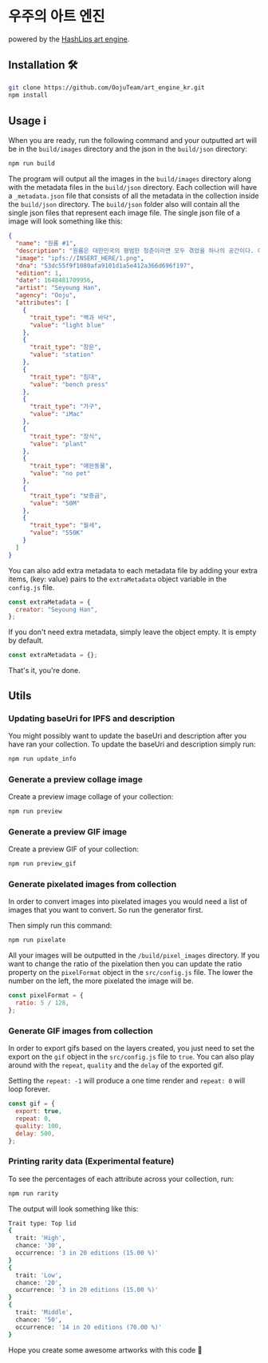 # 우주의 아트 엔진
powered by the [HashLips art engine](https://github.com/HashLips/hashlips_art_engine).

## Installation 🛠️

```sh
git clone https://github.com/OojuTeam/art_engine_kr.git
npm install
```

## Usage ℹ️

When you are ready, run the following command and your outputted art will be in the `build/images` directory and the json in the `build/json` directory:

```sh
npm run build
```

The program will output all the images in the `build/images` directory along with the metadata files in the `build/json` directory. Each collection will have a `_metadata.json` file that consists of all the metadata in the collection inside the `build/json` directory. The `build/json` folder also will contain all the single json files that represent each image file. The single json file of a image will look something like this:

```json
{
  "name": "원룸 #1",
  "description": "원룸은 대한민국의 평범한 청춘이라면 모두 겪었을 하나의 공간이다. 이 안에서 펼쳐질 수많은 가능성을 이 컬렉션을 통해 만날 수 있다.",
  "image": "ipfs://INSERT_HERE/1.png",
  "dna": "53dc55f9f1080afa9101d1a5e412a366d696f197",
  "edition": 1,
  "date": 1648481709956,
  "artist": "Seyoung Han",
  "agency": "Ooju",
  "attributes": [
    {
      "trait_type": "벽과 바닥",
      "value": "light blue"
    },
    {
      "trait_type": "창문",
      "value": "station"
    },
    {
      "trait_type": "침대",
      "value": "bench press"
    },
    {
      "trait_type": "가구",
      "value": "iMac"
    },
    {
      "trait_type": "장식",
      "value": "plant"
    },
    {
      "trait_type": "애완동물",
      "value": "no pet"
    },
    {
      "trait_type": "보증금",
      "value": "50M"
    },
    {
      "trait_type": "월세",
      "value": "550K"
    }
  ]
}
```

You can also add extra metadata to each metadata file by adding your extra items, (key: value) pairs to the `extraMetadata` object variable in the `config.js` file.

```js
const extraMetadata = {
  creator: "Seyoung Han",
};
```

If you don't need extra metadata, simply leave the object empty. It is empty by default.

```js
const extraMetadata = {};
```

That's it, you're done.

## Utils

### Updating baseUri for IPFS and description

You might possibly want to update the baseUri and description after you have ran your collection. To update the baseUri and description simply run:

```sh
npm run update_info
```

### Generate a preview collage image

Create a preview image collage of your collection:

```sh
npm run preview
```

### Generate a preview GIF image

Create a preview GIF of your collection:

```sh
npm run preview_gif
```

### Generate pixelated images from collection

In order to convert images into pixelated images you would need a list of images that you want to convert. So run the generator first.

Then simply run this command:

```sh
npm run pixelate
```

All your images will be outputted in the `/build/pixel_images` directory.
If you want to change the ratio of the pixelation then you can update the ratio property on the `pixelFormat` object in the `src/config.js` file. The lower the number on the left, the more pixelated the image will be.

```js
const pixelFormat = {
  ratio: 5 / 128,
};
```

### Generate GIF images from collection

In order to export gifs based on the layers created, you just need to set the export on the `gif` object in the `src/config.js` file to `true`. You can also play around with the `repeat`, `quality` and the `delay` of the exported gif.

Setting the `repeat: -1` will produce a one time render and `repeat: 0` will loop forever.

```js
const gif = {
  export: true,
  repeat: 0,
  quality: 100,
  delay: 500,
};
```

### Printing rarity data (Experimental feature)

To see the percentages of each attribute across your collection, run:

```sh
npm run rarity
```

The output will look something like this:

```sh
Trait type: Top lid
{
  trait: 'High',
  chance: '30',
  occurrence: '3 in 20 editions (15.00 %)'
}
{
  trait: 'Low',
  chance: '20',
  occurrence: '3 in 20 editions (15.00 %)'
}
{
  trait: 'Middle',
  chance: '50',
  occurrence: '14 in 20 editions (70.00 %)'
}
```

Hope you create some awesome artworks with this code 👄
